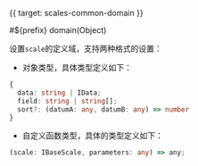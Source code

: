 {{ target: scales-common-domain }}

<!-- 语法元素 data, DataSpec -->

#${prefix} domain(Object)

设置`scale`的定义域，支持两种格式的设置：

- 对象类型，具体类型定义如下：

```ts
{
  data: string | IData;
  field: string | string[];
  sort?: (datumA: any, datumB: any) => number
}
```

- 自定义函数类型，具体的类型定义如下：

```ts
(scale: IBaseScale, parameters: any) => any;
```
